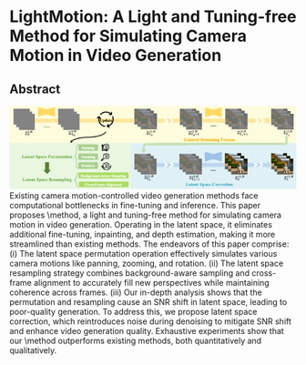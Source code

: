 # LightMotion: A Light and Tuning-free Method for Simulating Camera Motion in Video Generation

## Abstract
![Overall Framework](assets/overall_pipeline.png)
Existing camera motion-controlled video generation methods face computational bottlenecks in fine-tuning and inference. This paper proposes \method, a light and tuning-free method for simulating camera motion in video generation. Operating in the latent space, it eliminates additional fine-tuning, inpainting, and depth estimation, making it more streamlined than existing methods. The endeavors of this paper comprise: (i) The latent space permutation operation effectively simulates various camera motions like panning, zooming, and rotation. (ii) The latent space resampling strategy combines background-aware sampling and cross-frame alignment to accurately fill new perspectives while maintaining coherence across frames. (iii) Our in-depth analysis shows that the permutation and resampling cause an SNR shift in latent space, leading to poor-quality generation. To address this, we propose latent space correction, which reintroduces noise during denoising to mitigate SNR shift and enhance video generation quality. Exhaustive experiments show that our \method outperforms existing methods, both quantitatively and qualitatively.